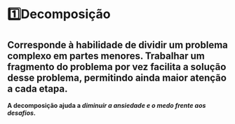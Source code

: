 # :one:Decomposição 

## Corresponde à habilidade de dividir um problema complexo em partes menores. Trabalhar um fragmento do problema por vez facilita a solução desse problema, permitindo ainda maior atenção a cada etapa.

**A decomposição ajuda a *diminuir a ansiedade e o medo frente aos desafios*.**

